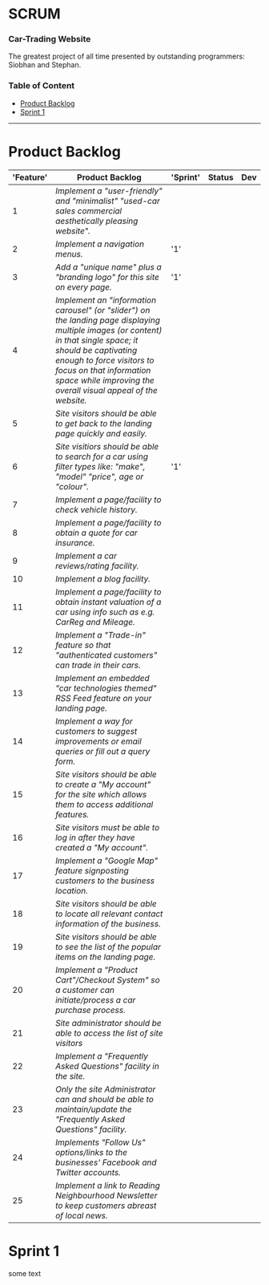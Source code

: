 # SCRUM 
### Car-Trading Website
The greatest project of all time presented by outstanding programmers: Siobhan and Stephan.


### Table of Content
* [Product Backlog](#productbacklog)
* [Sprint 1](#sprint-1)
------------------------------------




# <a name="productbacklog"></a> Product Backlog

'Feature' | Product Backlog | 'Sprint' | Status | Dev
--- | --- | --- | --- | --- 
1 | *Implement a  "user-friendly" and "minimalist"  "used-car sales commercial aesthetically pleasing website".* | | |
2 | *Implement a navigation menus.* |'1'| |
3 | *Add a "unique name" plus  a "branding logo" for this site on every page.*  |'1'| |
4 | *Implement an "information carousel" (or "slider") on the landing page displaying multiple images (or content) in that single space; it should be captivating enough to force visitors to focus on that information space while improving the overall visual appeal of the website.* | | |
5 | *Site visitors should be able to get back to the landing page quickly and easily.* | | |
6 | *Site visitiors should be able to search for a car  using filter types like: "make",  "model" "price", age or "colour".* |'1'| |
7 | *Implement a page/facility to check vehicle history.* | | |
8 | *Implement a page/facility to obtain a quote for car insurance.* | | |
9 | *Implement a car reviews/rating facility.* | | |
10 | *Implement a blog facility.* | | |
11 | *Implement a page/facility to obtain instant valuation of a car using info such as e.g. CarReg and Mileage.* | | |
12 | *Implement a  "Trade-in" feature so that "authenticated customers" can trade in their cars.* | | |
13 | *Implement an embedded "car technologies themed" RSS Feed feature on your landing page.* | | |
14 | *Implement a way for customers to suggest improvements or  email queries or fill out a query form.* | | |
15 | *Site visitors should be able to create a "My account" for the site which allows them to access additional features.* | | |
16 | *Site visitors must be able to log in after they have created a "My account".* | | |
17 | *Implement a "Google Map" feature signposting customers to the business location.* | | |
18 | *Site visitors should be able to locate all relevant contact information of the business.* | | |
19 | *Site visitors should be able to see the list of the popular items on the landing page.* | | |
20 | *Implement a "Product Cart"/Checkout System" so a customer can initiate/process a car purchase process.* | | |
21 | *Site administrator should be able to access the list of site visitors* | | |
22 | *Implement a "Frequently Asked Questions" facility in the site.* | | |
23 | *Only the site Administrator can and should be able to maintain/update the "Frequently Asked Questions" facility.* | | |
24 | *Implements  "Follow Us" options/links to the businesses' Facebook and Twitter accounts.* | | |
25 | *Implement a link to Reading Neighbourhood Newsletter to keep customers abreast of local news.* | | |















# <a name="sprint-1"></a> Sprint 1

some text
